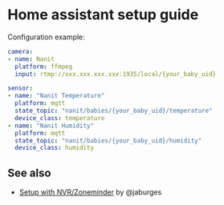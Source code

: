 # Home assistant setup guide

Configuration example:

```yaml
camera:
- name: Nanit
  platform: ffmpeg
  input: rtmp://xxx.xxx.xxx.xxx:1935/local/{your_baby_uid}

sensor:
- name: "Nanit Temperature"
  platform: mqtt
  state_topic: "nanit/babies/{your_baby_uid}/temperature"
  device_class: temperature
- name: "Nanit Humidity"
  platform: mqtt
  state_topic: "nanit/babies/{your_baby_uid}/humidity"
  device_class: humidity
```

## See also

- [Setup with NVR/Zoneminder](https://community.home-assistant.io/t/nanit-showing-in-ha-via-nvr-zoneminder/251641) by @jaburges